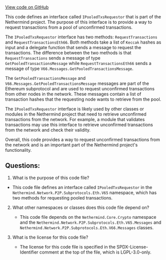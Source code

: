 [View code on GitHub](https://github.com/NethermindEth/nethermind/src/Nethermind/Nethermind.Network/P2P/Subprotocols/Eth/V65/IPooledTxsRequestor.cs)

This code defines an interface called `IPooledTxsRequestor` that is part of the Nethermind project. The purpose of this interface is to provide a way to request transactions from a pool of unconfirmed transactions. 

The `IPooledTxsRequestor` interface has two methods: `RequestTransactions` and `RequestTransactionsEth66`. Both methods take a list of `Keccak` hashes as input and a delegate function that sends a message to request the transactions. The difference between the two methods is that `RequestTransactions` sends a message of type `GetPooledTransactionsMessage` while `RequestTransactionsEth66` sends a message of type `V66.Messages.GetPooledTransactionsMessage`. 

The `GetPooledTransactionsMessage` and `V66.Messages.GetPooledTransactionsMessage` messages are part of the Ethereum subprotocol and are used to request unconfirmed transactions from other nodes in the network. These messages contain a list of transaction hashes that the requesting node wants to retrieve from the pool. 

The `IPooledTxsRequestor` interface is likely used by other classes or modules in the Nethermind project that need to retrieve unconfirmed transactions from the network. For example, a module that validates transactions may use this interface to retrieve unconfirmed transactions from the network and check their validity. 

Overall, this code provides a way to request unconfirmed transactions from the network and is an important part of the Nethermind project's functionality.
## Questions: 
 1. What is the purpose of this code file?
   - This code file defines an interface called `IPooledTxsRequestor` in the `Nethermind.Network.P2P.Subprotocols.Eth.V65` namespace, which has two methods for requesting pooled transactions.

2. What other namespaces or classes does this code file depend on?
   - This code file depends on the `Nethermind.Core.Crypto` namespace and the `Nethermind.Network.P2P.Subprotocols.Eth.V65.Messages` and `Nethermind.Network.P2P.Subprotocols.Eth.V66.Messages` classes.

3. What is the license for this code file?
   - The license for this code file is specified in the SPDX-License-Identifier comment at the top of the file, which is LGPL-3.0-only.